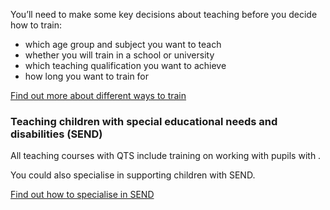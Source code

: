 You’ll need to make some key decisions about teaching before you decide how to train:

* which age group and subject you want to teach
* whether you will train in a school or university
* which teaching qualification you want to achieve
* how long you want to train for

[Find out more about different ways to train](/train-to-become-a-teacher)

### Teaching children with special educational needs and disabilities (SEND)

All teaching courses with QTS include training on working with pupils with .

You could also specialise in supporting children with SEND.

[Find out how to specialise in SEND](/train-to-become-a-teacher#teaching-children-with-special-educational-needs-and-or-disabilities-SEND)
